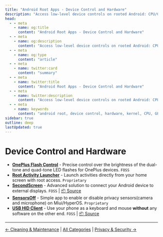 ```yaml
---
title: "Android Root Apps - Device Control and Hardware"
description: "Access low-level device controls on rooted Android: CPU/GPU settings, kernel tweaks, sensors, and hardware interfaces for advanced customization and tools."
head:
  - - meta
    - name: og:title
      content: "Android Root Apps - Device Control and Hardware"
  - - meta
    - name: og:description
      content: "Access low-level device controls on rooted Android: CPU/GPU settings, kernel tweaks, sensors, and hardware interfaces for advanced customization and tools."
  - - meta
    - name: og:type
      content: "article"
  - - meta
    - name: twitter:card
      content: "summary"
  - - meta
    - name: twitter:title
      content: "Android Root Apps - Device Control and Hardware"
  - - meta
    - name: twitter:description
      content: "Access low-level device controls on rooted Android: CPU/GPU settings, kernel tweaks, sensors, and hardware interfaces for advanced customization and tools."
  - - meta
    - name: keywords
      content: "android root, device control, hardware, kernel, CPU, GPU, sensors, rooted tools"
sidebar: true
outline: deep
lastUpdated: true
---
```


# Device Control and Hardware
- **[OnePlus Flash Control](https://github.com/Bartixxx32/Opflashcontrol-app)** - Precise control over the brightness of the dual-tone and quad-tone LED flashes for OnePlus devices. `FOSS`
- **[Root Activity Launcher](https://play.google.com/store/apps/details?id=tk.zwander.rootactivitylauncher)** - Launch activities directly from your home screen with root access. `Proprietary`
- **[SecondScreen](https://github.com/farmerbb/SecondScreen)** - Advanced solution to connect your Android device to external displays. `FOSS` | [📦 Source](https://github.com/farmerbb/SecondScreen)
- **[SensorsOff](https://github.com/theLlamaNet/SensorsOff)** - Simple app to enable or disable privacy sensors(camera and microphone) on Miui/HyperOS. `Proprietary`
- **[USB HID Client](https://apt.izzysoft.de/packages/me.arianb.usb_hid_client)** - Use your phone as a keyboard and mouse **without** any software on the other end. `FOSS` | [📦 Source](https://github.com/Arian04/android-hid-client)

---
[← Cleaning & Maintenance](./cleaning-and-maintenance.md) | [All Categories](./index.md) | [Privacy & Security →](./privacy-and-security.md)
